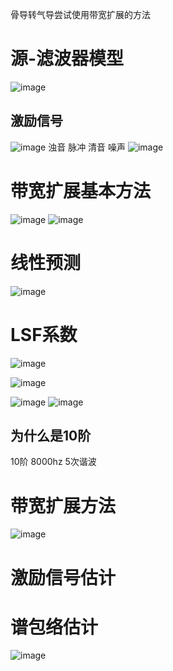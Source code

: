 骨导转气导尝试使用带宽扩展的方法
# 源-滤波器模型
![image](https://cdn.staticaly.com/gh/andyye1999/image-hosting@master/20221020/image.3xj8e9ohh860.webp)
## 激励信号
![image](https://cdn.staticaly.com/gh/andyye1999/image-hosting@master/20221020/image.7kpv1hv5w0w0.webp)
浊音 脉冲
清音 噪声
![image](https://cdn.staticaly.com/gh/andyye1999/image-hosting@master/20221020/image.73acn41hrtk0.webp)
# 带宽扩展基本方法
![image](https://cdn.staticaly.com/gh/andyye1999/image-hosting@master/20221020/image.5b33sup6sog0.webp)
![image](https://cdn.staticaly.com/gh/andyye1999/image-hosting@master/20221020/image.4gzescp7sya0.webp)
# 线性预测
![image](https://cdn.staticaly.com/gh/andyye1999/image-hosting@master/20221020/image.6fubfroenvk0.webp)
# LSF系数

![image](https://cdn.staticaly.com/gh/andyye1999/image-hosting@master/20221020/image.4g4746syuly0.webp)


![image](https://cdn.staticaly.com/gh/andyye1999/image-hosting@master/20221020/image.shprutvgey8.webp)



![image](https://cdn.staticaly.com/gh/andyye1999/image-hosting@master/20221020/image.3fq8dejm53e0.webp)
![image](https://cdn.staticaly.com/gh/andyye1999/image-hosting@master/20221020/image.3vfm2adxpay0.webp)

## 为什么是10阶


10阶 8000hz 5次谐波


# 带宽扩展方法

![image](https://cdn.staticaly.com/gh/andyye1999/image-hosting@master/20221020/image.7jg9ud899880.webp)

# 激励信号估计




# 谱包络估计
![image](https://cdn.staticaly.com/gh/andyye1999/image-hosting@master/20221020/image.5l7f7g1nfak0.webp)
